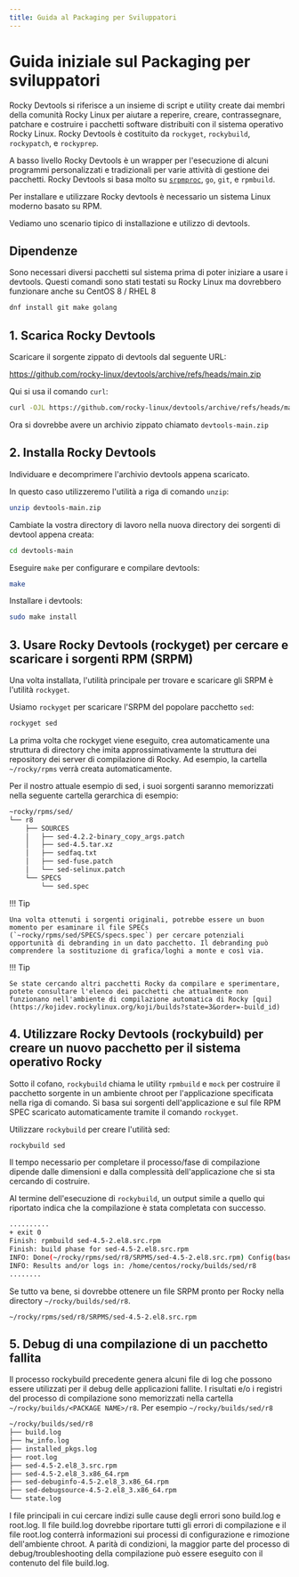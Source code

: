 ```yaml
---
title: Guida al Packaging per Sviluppatori
---
```


# Guida iniziale sul Packaging per sviluppatori

Rocky Devtools si riferisce a un insieme di script e utility create dai membri della comunità Rocky Linux per aiutare a reperire, creare, contrassegnare, patchare e costruire i pacchetti software distribuiti con il sistema operativo Rocky Linux. Rocky Devtools è costituito da `rockyget`, `rockybuild`, `rockypatch`, e `rockyprep`.

A basso livello Rocky Devtools è un wrapper per l'esecuzione di alcuni programmi personalizzati e tradizionali per varie attività di gestione dei pacchetti. Rocky Devtools si basa molto su [`srpmproc`](https://github.com/mstg/srpmproc), `go`, `git`, e `rpmbuild`.

Per installare e utilizzare Rocky devtools è necessario un sistema Linux moderno basato su RPM.

Vediamo uno scenario tipico di installazione e utilizzo di devtools.

## Dipendenze

Sono necessari diversi pacchetti sul sistema prima di poter iniziare a usare i devtools. Questi comandi sono stati testati su Rocky Linux ma dovrebbero funzionare anche su CentOS 8 / RHEL 8

```bash
dnf install git make golang
```

## 1. Scarica Rocky Devtools

Scaricare il sorgente zippato di devtools dal seguente URL:

<https://github.com/rocky-linux/devtools/archive/refs/heads/main.zip>

Qui si usa il comando `curl`:

```bash
curl -OJL https://github.com/rocky-linux/devtools/archive/refs/heads/main.zip
```

Ora si dovrebbe avere un archivio zippato chiamato `devtools-main.zip`

## 2. Installa Rocky Devtools

Individuare e decomprimere l'archivio devtools appena scaricato.

In questo caso utilizzeremo l'utilità a riga di comando `unzip`:

```bash
unzip devtools-main.zip
```

Cambiate la vostra directory di lavoro nella nuova directory dei sorgenti di devtool appena creata:

```bash
cd devtools-main
```

Eseguire `make` per configurare e compilare devtools:

```bash
make
```

Installare i devtools:

```bash
sudo make install
```

## 3. Usare Rocky Devtools (rockyget) per cercare e scaricare i sorgenti RPM (SRPM)

Una volta installata, l'utilità principale per trovare e scaricare gli SRPM è l'utilità `rockyget`.

Usiamo `rockyget` per scaricare l'SRPM del popolare pacchetto `sed`:

```bash
rockyget sed
```

La prima volta che rockyget viene eseguito, crea automaticamente una struttura di directory che imita approssimativamente la struttura dei repository dei server di compilazione di Rocky. Ad esempio, la cartella `~/rocky/rpms` verrà creata automaticamente.

Per il nostro attuale esempio di sed, i suoi sorgenti saranno memorizzati nella seguente cartella gerarchica di esempio:

```bash
~rocky/rpms/sed/
└── r8
    ├── SOURCES
    │   ├── sed-4.2.2-binary_copy_args.patch
    │   ├── sed-4.5.tar.xz
    │   ├── sedfaq.txt
    │   ├── sed-fuse.patch
    │   └── sed-selinux.patch
    └── SPECS
        └── sed.spec
```

!!! Tip

    Una volta ottenuti i sorgenti originali, potrebbe essere un buon momento per esaminare il file SPECs (`~rocky/rpms/sed/SPECS/specs.spec`) per cercare potenziali opportunità di debranding in un dato pacchetto. Il debranding può comprendere la sostituzione di grafica/loghi a monte e così via.

!!! Tip

    Se state cercando altri pacchetti Rocky da compilare e sperimentare, potete consultare l'elenco dei pacchetti che attualmente non funzionano nell'ambiente di compilazione automatica di Rocky [qui](https://kojidev.rockylinux.org/koji/builds?state=3&order=-build_id)

## 4. Utilizzare Rocky Devtools (rockybuild) per creare un nuovo pacchetto per il sistema operativo Rocky

Sotto il cofano, `rockybuild` chiama le utility `rpmbuild` e `mock` per costruire il pacchetto sorgente in un ambiente chroot per l'applicazione specificata nella riga di comando. Si basa sui sorgenti dell'applicazione e sul file RPM SPEC scaricato automaticamente tramite il comando `rockyget`.

Utilizzare `rockybuild` per creare l'utilità sed:

```bash
rockybuild sed
```

Il tempo necessario per completare il processo/fase di compilazione dipende dalle dimensioni e dalla complessità dell'applicazione che si sta cercando di costruire.

Al termine dell'esecuzione di `rockybuild`, un output simile a quello qui riportato indica che la compilazione è stata completata con successo.

```bash
..........
+ exit 0
Finish: rpmbuild sed-4.5-2.el8.src.rpm
Finish: build phase for sed-4.5-2.el8.src.rpm
INFO: Done(~/rocky/rpms/sed/r8/SRPMS/sed-4.5-2.el8.src.rpm) Config(baseos) 4 minutes 34 seconds
INFO: Results and/or logs in: /home/centos/rocky/builds/sed/r8
........
```

Se tutto va bene, si dovrebbe ottenere un file SRPM pronto per Rocky nella directory `~/rocky/builds/sed/r8`.

`~/rocky/rpms/sed/r8/SRPMS/sed-4.5-2.el8.src.rpm`

## 5. Debug di una compilazione di un pacchetto fallita

Il processo rockybuild precedente genera alcuni file di log che possono essere utilizzati per il debug delle applicazioni fallite. I risultati e/o i registri del processo di compilazione sono memorizzati nella cartella `~/rocky/builds/<PACKAGE NAME>/r8`. Per esempio `~/rocky/builds/sed/r8`

```bash
~/rocky/builds/sed/r8
├── build.log
├── hw_info.log
├── installed_pkgs.log
├── root.log
├── sed-4.5-2.el8_3.src.rpm
├── sed-4.5-2.el8_3.x86_64.rpm
├── sed-debuginfo-4.5-2.el8_3.x86_64.rpm
├── sed-debugsource-4.5-2.el8_3.x86_64.rpm
└── state.log
```

I file principali in cui cercare indizi sulle cause degli errori sono build.log e root.log.     Il file build.log dovrebbe riportare tutti gli errori di compilazione e il file root.log conterrà informazioni sui processi di configurazione e rimozione dell'ambiente chroot. A parità di condizioni, la maggior parte del processo di debug/troubleshooting della compilazione può essere eseguito con il contenuto del file build.log.
